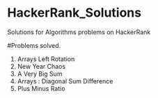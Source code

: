 # HackerRank_Solutions
Solutions for Algorithms problems on HackerRank

#Problems solved.

1. Arrays Left Rotation 
2. New Year Chaos
3. A Very Big Sum
4. Arrays : Diagonal Sum Difference
5. Plus Minus Ratio


